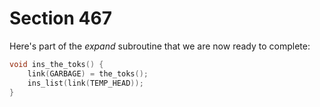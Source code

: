 # Section 467

Here's part of the *expand* subroutine that we are now ready to complete:

```c parser/build_tokens.c
void ins_the_toks() {
    link(GARBAGE) = the_toks();
    ins_list(link(TEMP_HEAD));
}
```
